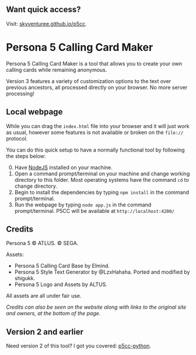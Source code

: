## Want quick access?

Visit: [skyventuree.github.io/p5cc](https://skyventuree.github.io/p5cc/index.html).

# Persona 5 Calling Card Maker

Persona 5 Calling Card Maker is a tool that allows you to create your own calling cards while remaining anonymous.

Version 3 features a variety of customization options to the text over previous ancestors, all processed directly on your browser. No more server processing!

## Local webpage

While you can drag the `index.html` file into your browser and it will just work as usual, however some features is not available or broken on the `file://` protocol.

You can do this quick setup to have a normally functional tool by following the steps below:

0. Have [NodeJS](https://nodejs.dev) installed on your machine.
1. Open a command prompt/terminal on your machine and change working directory to this folder. Most operating systems have the command `cd` to change directory.
2. Begin to install the dependencies by typing `npm install` in the command prompt/terminal.
3. Run the webpage by typing `node app.js` in the command prompt/terminal. P5CC will be available at `http://localhost:4200/`

## Credits

Persona 5 © ATLUS. © SEGA. 

Assets:

- Persona 5 Calling Card Base by Elmind.
- Persona 5 Style Text Generator by @LzxHahaha. Ported and modified by shigukk.
- Persona 5 Logo and Assets by ALTUS.

All assets are all under fair use.

_Credits can also be seen on the website along with links to the original site and owners, at the bottom of the page._

## Version 2 and earlier

Need version 2 of this tool? I got you covered: [p5cc-python](https://github.com/skyventuree/p5cc-python).


